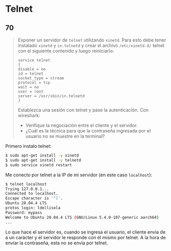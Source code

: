 # Telnet

## 70

> Exponer un servidor de `telnet` utilizando `xinetd`. Para esto debe tener instalado `xinetd` y `in.telnetd` y crear el archivo `/etc/xinetd.d/`
> telnet con el siguiente contenido y luego reiniciarlo:
>
> ```
> service telnet
> {
> disable = no
> id = telnet
> socket_type = stream
> protocol = tcp
> wait = no
> user = root
> server = /usr/sbin/in.telnetd
> }
> ```
>
> Establezca una sesión con telnet y pase la autenticación. Con wireshark:
>
> - Verifique la negociación entre el cliente y el servidor.
> - ¿Cuál es la técnica para que la contraseña ingresada por el usuario no se muestre en
>   la terminal?

Primero instalo telnet:

```bash
$ sudo apt-get install -y xinetd
$ sudo apt-get install -y telnetd
$ sudo service xinetd restart
```

Me conecto por telnet a la IP de mi servidor (en este caso `localhost`):

```bash
$ telnet localhost
Trying 127.0.0.1...
Connected to localhost.
Escape character is '^]'.
Ubuntu 20.04.4 LTS
protos login: ldellisola
Password: mypass
Welcome to Ubuntu 20.04.4 LTS (GNU/Linux 5.4.0-107-generic aarch64)
...
```

Lo que hace el servidor es, cuando se ingresa el usuario, el cliente envía de a un carácter y el servidor le responde con él mismo por telnet. A la hora de enviar la contraseña, esta no se envía por telnet.